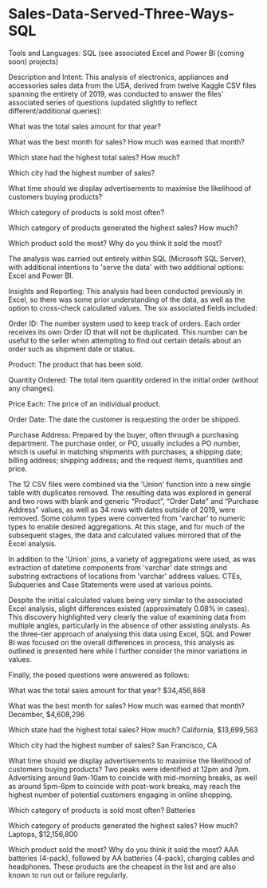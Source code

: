 # Sales-Data-Served-Three-Ways-SQL

Tools and Languages: SQL (see associated Excel and Power BI (coming soon) projects)

Description and Intent: This analysis of electronics, appliances and accessories sales data from the USA, derived from twelve Kaggle CSV files spanning the entirety of 2019, was conducted to answer the files' associated series of questions (updated slightly to reflect different/additional queries):

What was the total sales amount for that year?

What was the best month for sales? How much was earned that month?

Which state had the highest total sales? How much?

Which city had the highest number of sales?

What time should we display advertisements to maximise the likelihood of customers buying products?

Which category of products is sold most often?

Which category of products generated the highest sales? How much?

Which product sold the most? Why do you think it sold the most?

The analysis was carried out entirely within SQL (Microsoft SQL Server), with additional intentions to 'serve the data' with two additional options: Excel and Power BI.

Insights and Reporting: This analysis had been conducted previously in Excel, so there was some prior understanding of the data, as well as the option to cross-check calculated values. The six associated fields included:

Order ID: The number system used to keep track of orders. Each order receives its own Order ID that will not be duplicated. This number can be useful to the seller when attempting to find out certain details about an order such as shipment date or status.

Product: The product that has been sold.

Quantity Ordered: The total item quantity ordered in the initial order (without any changes).

Price Each: The price of an individual product.

Order Date: The date the customer is requesting the order be shipped.

Purchase Address: Prepared by the buyer, often through a purchasing department. The purchase order, or PO, usually includes a PO number, which is useful in matching shipments with purchases; a shipping date; billing address; shipping address; and the request items, quantities and price.

The 12 CSV files were combined via the 'Union' function into a new single table with duplicates removed. The resulting data was explored in general and two rows with blank and generic “Product”, “Order Date” and “Purchase Address” values, as well as 34 rows with dates outside of 2019, were removed. Some column types were converted from 'varchar' to numeric types to enable desired aggregations. At this stage, and for much of the subsequent stages, the data and calculated values mirrored that of the Excel analysis. 

In addition to the 'Union' joins, a variety of aggregations were used, as was extraction of datetime components from 'varchar' date strings and substring extractions of locations from 'varchar' address values. CTEs, Subqueries and Case Statements were used at various points.

Despite the initial calculated values being very similar to the associated Excel analysis, slight differences existed (approximately 0.08% in cases). This discovery highlighted very clearly the value of examining data from multiple angles, particularly in the absence of other assisting analysts. As the three-tier approach of analysing this data using Excel, SQL and Power BI was focused on the overall differences in process, this analysis as outlined is presented here while I further consider the minor variations in values. 

Finally, the posed questions were answered as follows:

What was the total sales amount for that year? $34,456,868

What was the best month for sales? How much was earned that month? December, $4,608,296

Which state had the highest total sales? How much? California, $13,699,563

Which city had the highest number of sales? San Francisco, CA

What time should we display advertisements to maximise the likelihood of customers buying products? Two peaks were identified at 12pm and 7pm. Advertising around 9am-10am to coincide with mid-morning breaks, as well as around 5pm-6pm to coincide with post-work breaks, may reach the highest number of potential customers engaging in online shopping. 

Which category of products is sold most often? Batteries

Which category of products generated the highest sales? How much? Laptops, $12,156,800

Which product sold the most? Why do you think it sold the most? AAA batteries (4-pack), followed by AA batteries (4-pack), charging cables and headphones. These products are the cheapest in the list and are also known to run out or failure regularly.
